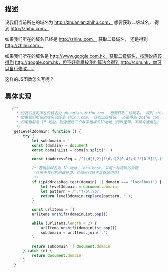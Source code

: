 ## 描述
设我们当前所在的域名为 http://zhuanlan.zhihu.com， 想要获取二级域名， 得到 http://zhihu.com，

如果我们所在的域名已经是 http://zhihu.com， 获取二级域名， 还是得到 http://zhihu.com，

如果我们所在的域名是 http://www.google.com.hk，获取二级域名，按理说应该得到 http://google.com.hk，但不好意思按我的算法会得到 http://com.hk，你可以自行修改……

这样的JS函数怎么写呢？

## 具体实现
```javascript
   /**
     * 设我们当前所在的域名为 zhuanlan.zhihu.com， 想要获取二级域名， 得到 zhihu.com，<br/>
     * 如果我们所在的域名已经是 zhihu.com， 获取二级域名， 还是得到 zhihu.com，<br/>
     * 如果当前是 IP 地址，则返回后三个数字组成的IP地址（特殊逻辑，不具有通用性）
     */
    getLevel2domain: function () {
        try {
            let subdomain = ''
            const {domain} = document
            const domainList = domain.split('.')

            const ipAddressReg = /^(\d{1,2}|1\d\d|2[0-4]\d|25[0-5])\.(\d{1,2}|1\d\d|2[0-4]\d|25[0-5])\.(\d{1,2}|1\d\d|2[0-4]\d|25[0-5])\.(\d{1,2}|1\d\d|2[0-4]\d|25[0-5])$/

            /* 若当前域名为 IP 地址、localhost，采用一种特殊的处理
            （只用于我们的测试环境，此部分代码不具有通用性）
             */
            if (ipAddressReg.test(domain) || domain === 'localhost') {
                let level3domain = document.domain;
                let pattern = /^.*?\b\.\b/;
                return level3domain.replace(pattern, '');
            }

            const urlItems = []
            urlItems.unshift(domainList.pop())

            while (urlItems.length < 2) {
                urlItems.unshift(domainList.pop())
                subdomain = urlItems.join('.')
            }

            return subdomain || document.domain
        } catch (e) {
            return document.domain
        }
    }
```